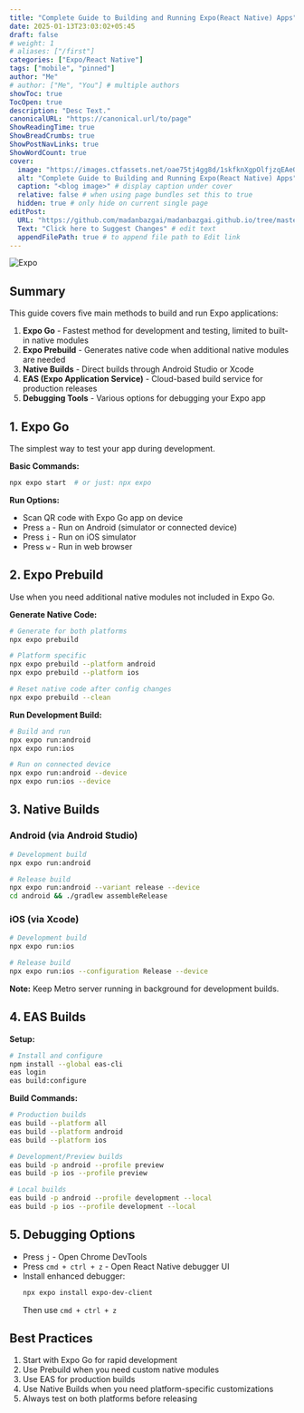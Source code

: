 ```yaml
---
title: "Complete Guide to Building and Running Expo(React Native) Apps"
date: 2025-01-13T23:03:02+05:45
draft: false
# weight: 1
# aliases: ["/first"]
categories: ["Expo/React Native"]
tags: ["mobile", "pinned"]
author: "Me"
# author: ["Me", "You"] # multiple authors
showToc: true
TocOpen: true
description: "Desc Text."
canonicalURL: "https://canonical.url/to/page"
ShowReadingTime: true
ShowBreadCrumbs: true
ShowPostNavLinks: true
ShowWordCount: true
cover:
  image: "https://images.ctfassets.net/oae75tj4gg8d/1skfknXgpOlfjzqEAeQDRG/662f837cc678d66eaa9214050fdfaa4b/expo-diagram1_compare_2x.png" # image path/url
  alt: "Complete Guide to Building and Running Expo(React Native) Apps" # alt text
  caption: "<blog image>" # display caption under cover
  relative: false # when using page bundles set this to true
  hidden: true # only hide on current single page
editPost:
  URL: "https://github.com/madanbazgai/madanbazgai.github.io/tree/master/content/posts/"
  Text: "Click here to Suggest Changes" # edit text
  appendFilePath: true # to append file path to Edit link
---
```


![Expo](https://images.ctfassets.net/oae75tj4gg8d/1skfknXgpOlfjzqEAeQDRG/662f837cc678d66eaa9214050fdfaa4b/expo-diagram1_compare_2x.png)

## Summary

This guide covers five main methods to build and run Expo applications:

1. **Expo Go** - Fastest method for development and testing, limited to built-in native modules
2. **Expo Prebuild** - Generates native code when additional native modules are needed
3. **Native Builds** - Direct builds through Android Studio or Xcode
4. **EAS (Expo Application Service)** - Cloud-based build service for production releases
5. **Debugging Tools** - Various options for debugging your Expo app

## 1. Expo Go

The simplest way to test your app during development.

**Basic Commands:**

```bash
npx expo start  # or just: npx expo
```

**Run Options:**

- Scan QR code with Expo Go app on device
- Press `a` - Run on Android (simulator or connected device)
- Press `i` - Run on iOS simulator
- Press `w` - Run in web browser

## 2. Expo Prebuild

Use when you need additional native modules not included in Expo Go.

**Generate Native Code:**

```bash
# Generate for both platforms
npx expo prebuild

# Platform specific
npx expo prebuild --platform android
npx expo prebuild --platform ios

# Reset native code after config changes
npx expo prebuild --clean
```

**Run Development Build:**

```bash
# Build and run
npx expo run:android
npx expo run:ios

# Run on connected device
npx expo run:android --device
npx expo run:ios --device
```

## 3. Native Builds

### Android (via Android Studio)

```bash
# Development build
npx expo run:android

# Release build
npx expo run:android --variant release --device
cd android && ./gradlew assembleRelease
```

### iOS (via Xcode)

```bash
# Development build
npx expo run:ios

# Release build
npx expo run:ios --configuration Release --device
```

**Note:** Keep Metro server running in background for development builds.

## 4. EAS Builds

**Setup:**

```bash
# Install and configure
npm install --global eas-cli
eas login
eas build:configure
```

**Build Commands:**

```bash
# Production builds
eas build --platform all
eas build --platform android
eas build --platform ios

# Development/Preview builds
eas build -p android --profile preview
eas build -p ios --profile preview

# Local builds
eas build -p android --profile development --local
eas build -p ios --profile development --local
```

## 5. Debugging Options

- Press `j` - Open Chrome DevTools
- Press `cmd + ctrl + z` - Open React Native debugger UI
- Install enhanced debugger:
  ```bash
  npx expo install expo-dev-client
  ```
  Then use `cmd + ctrl + z`

## Best Practices

1. Start with Expo Go for rapid development
2. Use Prebuild when you need custom native modules
3. Use EAS for production builds
4. Use Native Builds when you need platform-specific customizations
5. Always test on both platforms before releasing
